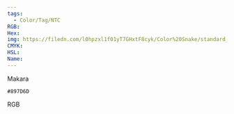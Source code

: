 ```yaml
---
tags:
  - Color/Tag/NTC
RGB:
Hex:
img: https://filedn.com/l0hpzxl1f01yT7GHxtF8cyk/Color%20Snake/standard_csv_to_svg/%23/897D6D.svg
CMYK:
HSL:
Name:
---
```

Makara
```palette
#897D6D
```
RGB
